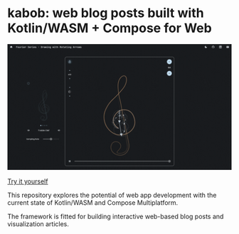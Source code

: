 # kabob: web blog posts built with Kotlin/WASM + Compose for Web

![News Kotlin Multiplatform AppPreview](gallery/cover.gif)

[Try it yourself](https://ndming.github.io/visualizations/fs)

This repository explores the potential of web app development with the current state of Kotlin/WASM and 
Compose Multiplatform.

The framework is fitted for building interactive web-based blog posts and visualization articles.